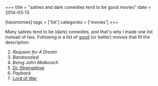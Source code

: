 +++
title = "satires and dark comedies tend to be good movies"
date = 2014-03-13

[taxonomies]
tags = ['list']
categories = ['movies']
+++

Many satires tend to be (dark) comedies, and that's why I made one list
instead of two. Following is a list of [good] (or better) movies that
fit the description:

2. *Requiem for A Dream*
3. *Bamboozled*
4. *Being John Malkovich*
5. [Dr. Strangelove]
6. *Payback*
7. [Lord of War]

[good]: @/my-movie-rating-system.md
[Dr. Strangelove]: @/dr-strangelove-1964.md
[Lord of War]: @/lord-of-war-2005.md
